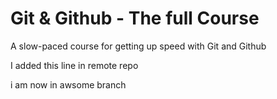 # Git & Github - The full Course

A slow-paced course for getting up speed with Git and Github

I added this line in remote repo

i am now in awsome branch
